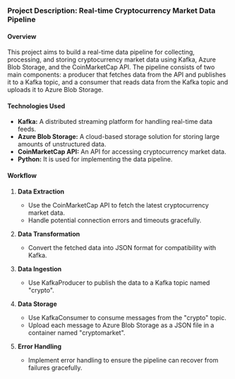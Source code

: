 ### Project Description: Real-time Cryptocurrency Market Data Pipeline

#### Overview
This project aims to build a real-time data pipeline for collecting, processing, and storing cryptocurrency market data using Kafka, Azure Blob Storage, and the CoinMarketCap API. The pipeline consists of two main components: a producer that fetches data from the API and publishes it to a Kafka topic, and a consumer that reads data from the Kafka topic and uploads it to Azure Blob Storage.

#### Technologies Used
- **Kafka:** A distributed streaming platform for handling real-time data feeds.
- **Azure Blob Storage:** A cloud-based storage solution for storing large amounts of unstructured data.
- **CoinMarketCap API:** An API for accessing cryptocurrency market data.
- **Python:** It is used for implementing the data pipeline.

#### Workflow
1. **Data Extraction**
   - Use the CoinMarketCap API to fetch the latest cryptocurrency market data.
   - Handle potential connection errors and timeouts gracefully.

2. **Data Transformation**
   - Convert the fetched data into JSON format for compatibility with Kafka.

3. **Data Ingestion**
   - Use KafkaProducer to publish the data to a Kafka topic named "crypto".

4. **Data Storage**
   - Use KafkaConsumer to consume messages from the "crypto" topic.
   - Upload each message to Azure Blob Storage as a JSON file in a container named "cryptomarket".

5. **Error Handling**
   - Implement error handling to ensure the pipeline can recover from failures gracefully.
